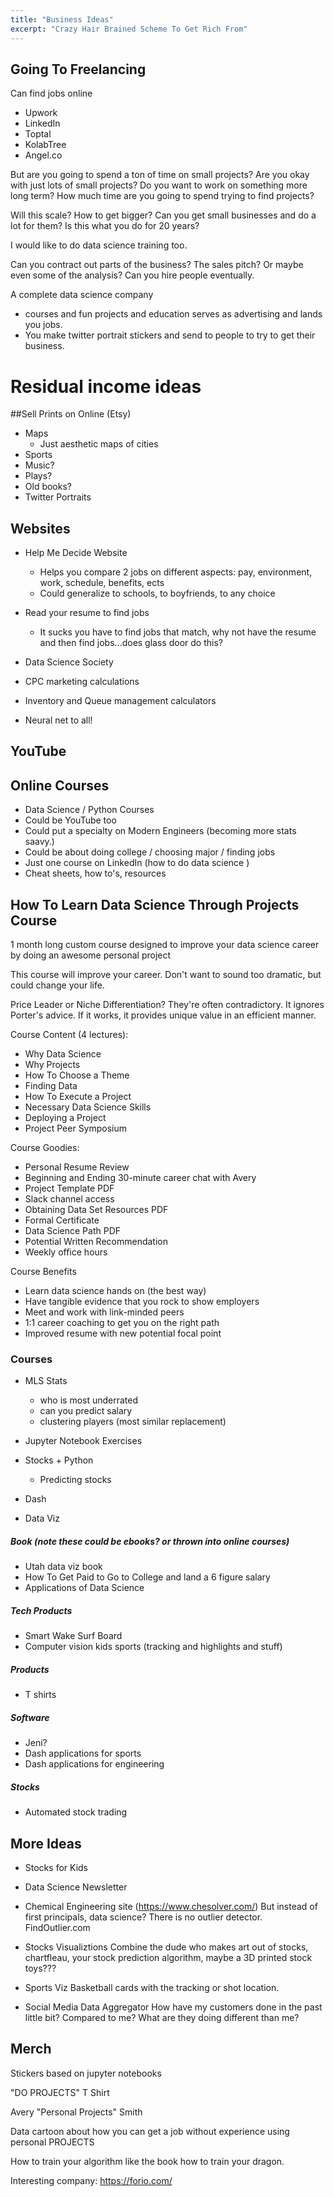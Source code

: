 ```yaml
---
title: "Business Ideas"
excerpt: "Crazy Hair Brained Scheme To Get Rich From"
---
```


## Going To Freelancing

Can find jobs online
- Upwork
- LinkedIn
- Toptal
- KolabTree
- Angel.co


But are you going to spend a ton of time on small projects? Are you okay with just lots of small projects? Do you want to work on something more long term? How much time are you going to spend trying to find projects?

Will this scale? How to get bigger? Can you get small businesses and do a lot for them? Is this what you do for 20 years?

I would like to do data science training too.

Can you contract out parts of the business? The sales pitch? Or maybe even some of the analysis? Can you hire people eventually.

A complete data science company
- courses and fun projects and education serves as advertising and lands you jobs.
- You make twitter portrait stickers and send to people to try to get their business.


# Residual income ideas

##Sell Prints on Online (Etsy)
- Maps
  - Just aesthetic maps of cities
- Sports
- Music?
- Plays?
- Old books?
- Twitter Portraits


## Websites
- Help Me Decide Website
    - Helps you compare 2 jobs on different aspects: pay, environment, work, schedule, benefits, ects
    - Could generalize to schools, to boyfriends, to any choice

- Read your resume to find jobs
    - It sucks you have to find jobs that match, why not have the resume and then find jobs...does glass door do this?

- Data Science Society

- CPC marketing calculations

- Inventory and Queue management calculators

- Neural net to all!




## YouTube


## Online Courses
- Data Science / Python Courses
- Could be YouTube too
- Could put a specialty on Modern Engineers (becoming more stats saavy.)
- Could be about doing college / choosing major / finding jobs
- Just one course on LinkedIn (how to do data science )
- Cheat sheets, how to's, resources

How To Learn Data Science Through Projects Course
--------------------------------------------------------
1 month long custom course designed to improve your data science career by doing an awesome personal project

This course will improve your career. Don't want to sound too dramatic, but could change your life.

Price Leader or Niche Differentiation? They're often contradictory. It ignores Porter's advice. If it works, it provides unique value in an efficient manner.

Course Content (4 lectures):
  - Why Data Science
  - Why Projects
  - How To Choose a Theme
  - Finding Data
  - How To Execute a Project
  - Necessary Data Science Skills
  - Deploying a Project
  - Project Peer Symposium

Course Goodies:
  - Personal Resume Review
  - Beginning and Ending 30-minute career chat with Avery
  - Project Template PDF
  - Slack channel access
  - Obtaining Data Set Resources PDF
  - Formal Certificate
  - Data Science Path PDF
  - Potential Written Recommendation
  - Weekly office hours


Course Benefits
  - Learn data science hands on (the best way)
  - Have tangible evidence that you rock to show employers
  - Meet and work with link-minded peers
  - 1:1 career coaching to get you on the right path
  - Improved resume with new potential focal point

### Courses
- MLS Stats
    - who is most underrated
    - can you predict salary
    - clustering players (most similar replacement)

- Jupyter Notebook Exercises

- Stocks + Python
    - Predicting stocks

- Dash

- Data Viz



##### Book (note these could be ebooks? or thrown into online courses)
- Utah data viz book
- How To Get Paid to Go to College and land a 6 figure salary
- Applications of Data Science

##### Tech Products
- Smart Wake Surf Board
- Computer vision kids sports (tracking and highlights and stuff)

##### Products
- T shirts

##### Software
- Jeni?
- Dash applications for sports
- Dash applications for engineering


##### Stocks
- Automated stock trading

## More Ideas

- Stocks for Kids

- Data Science Newsletter

- Chemical Engineering site (https://www.chesolver.com/)
But instead of first principals, data science?
There is no outlier detector.
  FindOutlier.com

- Stocks Visualiztions
  Combine the dude who makes art out of stocks, chartfleau, your stock prediction algorithm, maybe a 3D printed stock toys???


- Sports Viz
  Basketball cards with the tracking or shot location.



- Social Media Data Aggregator
  How have my customers done in the past little bit? Compared to me?
  What are they doing different than me?


## Merch
Stickers based on jupyter notebooks

"DO PROJECTS" T Shirt


Avery "Personal Projects" Smith

Data cartoon about how you can get a job without experience using personal PROJECTS




How to train your algorithm like the book how to train your dragon.


Interesting company: https://forio.com/
